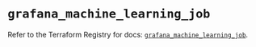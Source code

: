 # `grafana_machine_learning_job`

Refer to the Terraform Registry for docs: [`grafana_machine_learning_job`](https://registry.terraform.io/providers/grafana/grafana/3.15.3/docs/resources/machine_learning_job).
